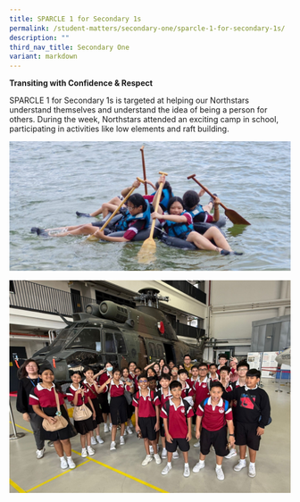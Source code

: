 ```yaml
---
title: SPARCLE 1 for Secondary 1s
permalink: /student-matters/secondary-one/sparcle-1-for-secondary-1s/
description: ""
third_nav_title: Secondary One
variant: markdown
---
```

<p><strong>Transiting with Confidence &amp; Respect</strong></p>
      
SPARCLE 1 for Secondary 1s is targeted at helping our Northstars understand themselves and understand the idea of being a person for others. During the week, Northstars attended an exciting camp in school, participating in activities like low elements and raft building.

![](/images/Sec_1a.jpg)

![](/images/Sec_1c.jpg)